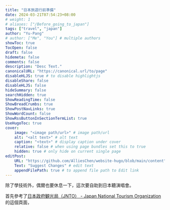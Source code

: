 ```yaml
---
title: "日本旅遊行前準備"
date: 2024-03-21T07:54:23+08:00
# weight: 1
# aliases: ["/Before_going_to_japan"]
tags: ["travel", "japan"]
author: "Yu-Pang"
# author: ["Me", "You"] # multiple authors
showToc: true
TocOpen: false
draft: false
hidemeta: false
comments: false
description: "Desc Text."
canonicalURL: "https://canonical.url/to/page"
disableHLJS: true # to disable highlightjs
disableShare: false
disableHLJS: false
hideSummary: false
searchHidden: true
ShowReadingTime: false
ShowBreadCrumbs: true
ShowPostNavLinks: true
ShowWordCount: false
ShowRssButtonInSectionTermList: true
UseHugoToc: true
cover:
    image: "<image path/url>" # image path/url
    alt: "<alt text>" # alt text
    caption: "<text>" # display caption under cover
    relative: false # when using page bundles set this to true
    hidden: true # only hide on current single page
editPost:
    URL: "https://github.com/AlliesChen/website-hugo/blob/main/content"
    Text: "Suggest Changes" # edit text
    appendFilePath: true # to append file path to Edit link
---
```


除了學技術外，偶爾也要休息一下，這次要自助到日本聽演唱會。

首先參考了[日本政府観光局（JNTO） - Japan National Tourism Organization](https://www.jnto.go.jp/) 的這個頁面，
